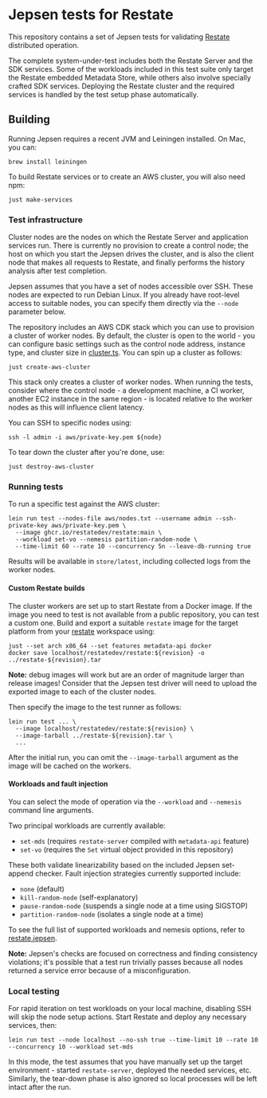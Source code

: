 # Jepsen tests for Restate

This repository contains a set of Jepsen tests for validating [Restate](https://github.com/restatedev/restate) distributed operation.

The complete system-under-test includes both the Restate Server and the SDK services. Some of the workloads included in this test suite only target the Restate embedded Metadata Store, while others also involve specially crafted SDK services. Deploying the Restate cluster and the required services is handled by the test setup phase automatically.

## Building

Running Jepsen requires a recent JVM and Leiningen installed. On Mac, you can:

```shell
brew install leiningen
```

To build Restate services or to create an AWS cluster, you will also need npm:

```shell
just make-services
```

### Test infrastructure

Cluster nodes are the nodes on which the Restate Server and application services run. There is currently no provision to create a control node; the host on which you start the Jepsen drives the cluster, and is also the client node that makes all requests to Restate, and finally performs the history analysis after test completion.  

Jepsen assumes that you have a set of nodes accessible over SSH. These nodes are expected to run Debian Linux. If you already have root-level access to suitable nodes, you can specify them directly via the `--node` parameter below.

The repository includes an AWS CDK stack which you can use to provision a cluster of worker nodes. By default, the cluster is open to the world - you can configure basic settings such as the control node address, instance type, and cluster size in [cluster.ts](aws/cluster.ts). You can spin up a cluster as follows:

```shell
just create-aws-cluster
```

This stack only creates a cluster of worker nodes. When running the tests, consider where the control node - a development machine, a CI worker, another EC2 instance in the same region - is located relative to the worker nodes as this will influence client latency.

You can SSH to specific nodes using:

```shell
ssh -l admin -i aws/private-key.pem ${node}
```

To tear down the cluster after you're done, use:

```shell
just destroy-aws-cluster
```

### Running tests

To run a specific test against the AWS cluster:

```shell
lein run test --nodes-file aws/nodes.txt --username admin --ssh-private-key aws/private-key.pem \
  --image ghcr.io/restatedev/restate:main \
  --workload set-vo --nemesis partition-random-node \
  --time-limit 60 --rate 10 --concurrency 5n --leave-db-running true
```

Results will be available in `store/latest`, including collected logs from the worker nodes.

#### Custom Restate builds

The cluster workers are set up to start Restate from a Docker image. If the image you need to test is not available from a public repository, you can test a custom one. Build and export a suitable `restate` image for the target platform from your [restate](https://github.com/restatedev/restate) workspace using:

```shell
just --set arch x86_64 --set features metadata-api docker
docker save localhost/restatedev/restate:${revision} -o ../restate-${revision}.tar
```

**Note:** debug images will work but are an order of magnitude larger than release images! Consider that the Jepsen test driver will need to upload the exported image to each of the cluster nodes.

Then specify the image to the test runner as follows:

```shell
lein run test ... \
  --image localhost/restatedev/restate:${revision} \
  --image-tarball ../restate-${revision}.tar \
  ...
```

After the initial run, you can omit the `--image-tarball` argument as the image will be cached on the workers.

#### Workloads and fault injection

You can select the mode of operation via the `--workload` and `--nemesis` command line arguments.

Two principal workloads are currently available:

- `set-mds` (requires `restate-server` compiled with `metadata-api` feature)
- `set-vo` (requires the `Set` virtual object provided in this repository)

These both validate linearizability based on the included Jepsen set-append checker. Fault injection strategies currently supported include:  

- `none` (default)
- `kill-random-node` (self-explanatory)
- `pause-random-node` (suspends a single node at a time using SIGSTOP)
- `partition-random-node` (isolates a single node at a time)

To see the full list of supported workloads and nemesis options, refer to [restate.jepsen](src/restate/jepsen.clj).

**Note:** Jepsen's checks are focused on correctness and finding consistency violations; it's possible that a test run trivially passes because all nodes returned a service error because of a misconfiguration. 

### Local testing

For rapid iteration on test workloads on your local machine, disabling SSH will skip the node setup actions. Start Restate and deploy any necessary services, then:

```shell
lein run test --node localhost --no-ssh true --time-limit 10 --rate 10 --concurrency 10 --workload set-mds 
```

In this mode, the test assumes that you have manually set up the target environment - started `restate-server`, deployed the needed services, etc. Similarly, the tear-down phase is also ignored so local processes will be left intact after the run. 
